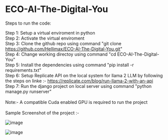 # ECO-AI-The-Digital-You


Steps to run the code:

Step 1: Setup a virtual enviroment in python <br />
Step 2: Activate the virtual enviroment <br />
Step 3: Clone the github repo using command "git clone https://github.com/Hellimax/ECO-AI-The-Digital-You.git" <br />
Step 4: Change working directoy using command "cd ECO-AI-The-Digital-You" <br />
Step 5: Install the dependencies using command "pip install -r requirements.txt" <br />
Step 6: Setup Replicate API on the local system for llama 2 LLM by following the steps on linke :- https://replicate.com/blog/run-llama-2-with-an-api <br />
Step 7: Run the django project on local server using command "python manage.py runserver" <br />
<br />
Note:- A compatible Cuda enabled GPU is required to run the project<br />
<br /> 
Sample Screenshot of the project :- 

![image](https://github.com/Hellimax/ECO-AI-The-Digital-You/assets/38290866/118ff655-b567-4afb-ab84-c57c33a80e50)


![image](https://github.com/Hellimax/ECO-AI-The-Digital-You/assets/38290866/c2e3be12-bcf5-4a78-801c-25e51baf8b81)
